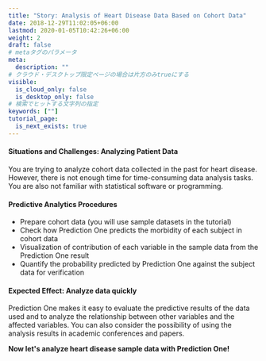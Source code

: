 ```yaml
---
title: "Story: Analysis of Heart Disease Data Based on Cohort Data"
date: 2018-12-29T11:02:05+06:00
lastmod: 2020-01-05T10:42:26+06:00
weight: 2
draft: false
# metaタグのパラメータ
meta:
  description: ""
# クラウド・デスクトップ限定ページの場合は片方のみtrueにする
visible:
  is_cloud_only: false
  is_desktop_only: false
# 検索でヒットする文字列の指定
keywords: [""]
tutorial_page:
  is_next_exists: true
---
```


#### Situations and Challenges: Analyzing Patient Data

You are trying to analyze cohort data collected in the past for heart disease. However, there is not enough time for time-consuming data analysis tasks. You are also not familiar with statistical software or programming.

#### Predictive Analytics Procedures

- Prepare cohort data (you will use sample datasets in the tutorial)
- Check how Prediction One predicts the morbidity of each subject in cohort data
- Visualization of contribution of each variable in the sample data from the Prediction One result
- Quantify the probability predicted by Prediction One against the subject data for verification

#### Expected Effect: Analyze data quickly

Prediction One makes it easy to evaluate the predictive results of the data used and to analyze the relationship between other variables and the affected variables.
You can also consider the possibility of using the analysis results in academic conferences and papers.

**Now let's analyze heart disease sample data with Prediction One!**
